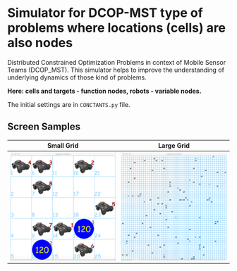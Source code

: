 # Simulator for DCOP-MST type of problems where locations (cells) are also nodes

Distributed Constrained Optimization Problems 
in context of Mobile Sensor Teams (DCOP_MST).
This simulator helps to improve the understanding
of underlying dynamics of those kind of problems.

**Here: cells and targets - function nodes, robots - variable nodes.**

The initial settings are in `CONCTANTS.py` file.

## Screen Samples

Small Grid                  | Large Grid
--------------------------- | ---------------------------
![sample](pics/sample3.png) | ![sample](pics/sample2.png)


